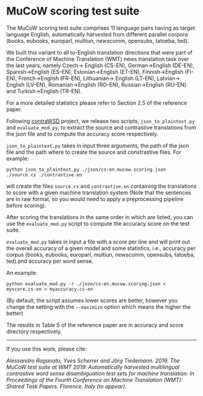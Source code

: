 # MuCoW scoring test suite

The MuCoW scoring test suite comprises 11 language pairs having as target language English, automatically harvested from different parallel corpora (books, eubooks, europarl, multiun, newscomm, opensubs, tatoeba, ted).

We built this variant to all to-English translation directions that were part of the Conference of Machine Translation (WMT) news translation task over the last years, namely Czech-> English (CS-EN), German->English (DE-EN), Spanish->English (ES-EN), Estonian->English (ET-EN), Finnish->English (FI-EN), French->English (FR-EN), Lithuanian-> English (LT-EN), Latvian-> English (LV-EN), Romanian->English (RO-EN), Russian->English (RU-EN) and Turkish->English (TR-EN).

For a more detailed statistics please refer to Section 2.5 of the reference paper.


Following [contraWSD](https://github.com/a-rios/ContraWSD) project, we release two scripts, `json_to_plaintext.py` and `evaluate_mod.py`, to extract the source and contrastive translations from the json file and to compute the accuracy score respectively.


`json_to_plaintext.py` takes in input three arguments, the path of the json file and the path where to create the source and constrastive files. For example:

`python json_to_plaintext.py ./json/cs-en.mucow.scoring.json ./source.cs ./contrastive.en`

will create the files `source.cs` and `contrastive.en` containing the translations to score with a given machine translation system (Note that the sentences are in raw format, so you would need to apply a preprocessing pipeline before scoring).


After scoring the translations in the same order in which are listed, you can use the `evaluate_mod.py` script to compute the accuracy score on the test suite. 

`evaluate_mod.py` takes in input a file with a score per line and will print out the overall accuracy of a given model and some statistics, i.e., accuracy per corpus (books, eubooks, europarl, multiun, newscomm, opensubs, tatoeba, ted) and accuracy per word sense.


An example:

`python evaluate_mod.py -r ./json/cs-en.mucow.scoring.json < myscore.cs-en > myaccuracy.cs-en`


(By default, the script assumes lower scores are better, however you change the setting with the `--maximize` option which means the higher the better)


The results in Table 5 of the reference paper are in accuracy and score directory respectively.


------


If you use this work, please cite:

*Alessandro Raganato, Yves Scherrer and Jörg Tiedemann. 2019.
The MuCoW test suite at WMT 2019: Automatically harvested multilingual contrastive word sense disambiguation test sets for machine translation. 
In Proceedings of the Fourth Conference on Machine Translation (WMT): Shared Task Papers. Florence, Italy (to appear).*

